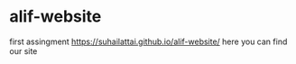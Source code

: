# alif-website
first assingment
https://suhailattai.github.io/alif-website/ here you can find our site
